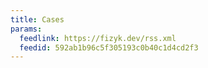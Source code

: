 ```yaml
---
title: Cases
params:
  feedlink: https://fizyk.dev/rss.xml
  feedid: 592ab1b96c5f305193c0b40c1d4cd2f3
---
```


